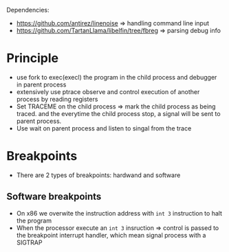 Dependencies:
- https://github.com/antirez/linenoise => handling command line input
- https://github.com/TartanLlama/libelfin/tree/fbreg => parsing debug info

# Principle
- use fork to exec(execl) the program in the child process and debugger in parent process
- extensively use ptrace observe and control execution of another process by reading registers
- Set TRACEME on the child process => mark the child process as being traced. and the everytime the child process stop, a signal will be sent to parent process.
- Use wait on parent process and listen to singal from the trace

# Breakpoints
- There are 2 types of breakpoints: hardwand and software

## Software breakpoints
- On x86 we overwite the instruction address with `int 3` instruction to halt the program
- When the processor execute an `int 3` insruction => control is passed to the breakpoint interrupt handler, which mean signal process with a SIGTRAP
